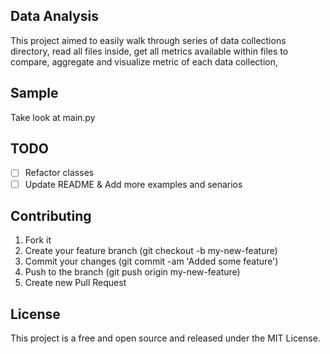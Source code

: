 ## Data Analysis
This project aimed to easily walk through series of data collections directory, read all files inside, get all metrics available within files to compare, aggregate and visualize metric of each data collection,

## Sample
Take look at main.py


## TODO
- [ ] Refactor classes
- [ ] Update README & Add more examples and senarios

## Contributing
1. Fork it
2. Create your feature branch (git checkout -b my-new-feature)
3. Commit your changes (git commit -am 'Added some feature')
4. Push to the branch (git push origin my-new-feature)
5. Create new Pull Request

## License
This project is a free and open source and released under the MIT License.



